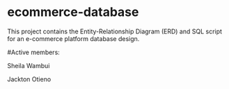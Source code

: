 # ecommerce-database
This project contains the Entity-Relationship Diagram (ERD) and SQL script for an e-commerce platform database design.


#Active members:

Sheila Wambui

Jackton Otieno

